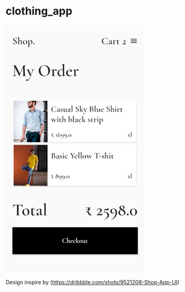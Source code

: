 # clothing_app

![Screenshot of Cart screen](https://github.com/thelazyone11/Clothing_Shop_Flutter/blob/master/screenshots/cart.png)

Design inspire by (https://dribbble.com/shots/9521208-Shop-App-UI)

